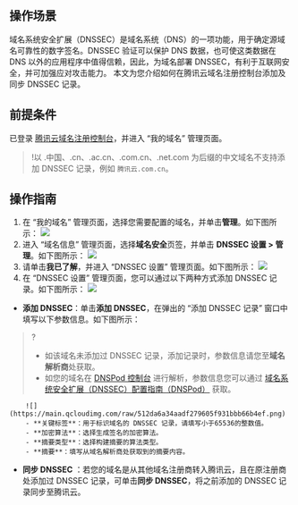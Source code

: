 ## 操作场景
域名系统安全扩展（DNSSEC）是域名系统（DNS）的一项功能，用于确定源域名可靠性的数字签名。DNSSEC 验证可以保护 DNS 数据，也可使这类数据在 DNS 以外的应用程序中值得信赖，因此，为域名部署 DNSSEC，有利于互联网安全，并可加强应对攻击能力。
本文为您介绍如何在腾讯云域名注册控制台添加及同步 DNSSEC 记录。

## 前提条件
已登录 [腾讯云域名注册控制台](https://console.cloud.tencent.com/domain)，并进入 “我的域名” 管理页面。
>!以 .中国、.cn、.ac.cn、.com.cn、.net.com 为后缀的中文域名不支持添加 DNSSEC 记录，例如 `腾讯云.com.cn`。

## 操作指南
1. 在 “我的域名” 管理页面，选择您需要配置的域名，并单击**管理**。如下图所示：
![](https://main.qcloudimg.com/raw/d19438c7800e49ec15bfa09a61337b86.png)
2. 进入 “域名信息” 管理页面，选择**域名安全**页签，并单击 **DNSSEC 设置 > 管理**。如下图所示：
![](https://main.qcloudimg.com/raw/805d5bf566ca4476acaf6306e2db1cf0.png)
3. 请单击**我已了解**，并进入 “DNSSEC 设置” 管理页面。如下图所示：
![](https://main.qcloudimg.com/raw/0f1804270c99e98ba11d3704575d8a21.png)
4. 在 “DNSSEC 设置” 管理页面，您可以通过以下两种方式添加 DNSSEC 记录。如下图所示：
  ![](https://main.qcloudimg.com/raw/0e8f317ea98d43c15e64ba0cf94e2808.png)
  - **添加 DNSSEC**：单击**添加 DNSSEC**，在弹出的 “添加 DNSSEC 记录” 窗口中填写以下参数信息。如下图所示：
>? 
>- 如该域名未添加过 DNSSEC 记录，添加记录时，参数信息请您至**域名解析商**处获取。
>- 如您的域名在 [DNSPod 控制台](https://console.dnspod.cn/dns) 进行解析，参数信息您可以通过 [域名系统安全扩展（DNSSEC）配置指南（DNSPod）](https://docs.dnspod.cn/p/7c0da849-3160-493c-bd52-b31da391aebc/) 获取。
>
		![](https://main.qcloudimg.com/raw/512da6a34aadf279605f931bbb66b4ef.png)
		- **关键标签**：用于标识域名的 DNSSEC 记录，请填写小于65536的整数值。
		- **加密算法**：选择生成签名的加密算法。
		- **摘要类型**：选择构建摘要的算法类型。
		- **摘要**：填写从域名解析商处获取到的摘要内容。
 - **同步 DNSSEC** ：若您的域名是从其他域名注册商转入腾讯云，且在原注册商处添加过 DNSSEC 记录，可单击**同步 DNSSEC**，将之前添加的 DNSSEC 记录同步至腾讯云。

